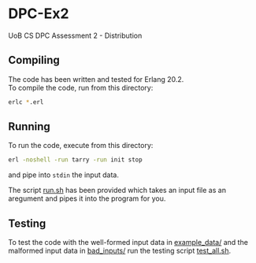 # DPC-Ex2
UoB CS DPC Assessment 2 - Distribution

## Compiling

The code has been written and tested for Erlang 20.2.  
To compile the code, run from this directory:
```bash
erlc *.erl
```

## Running

To run the code, execute from this directory:
```bash
erl -noshell -run tarry -run init stop
```
and pipe into `stdin` the input data.

The script [run.sh](run.sh) has been provided which takes an input file as an aregument and pipes it into the program for you.

## Testing

To test the code with the well-formed input data in [example_data/](example_data/) and the malformed input data in [bad_inputs/](bad_inputs/) run the testing script [test_all.sh](test_all.sh).
